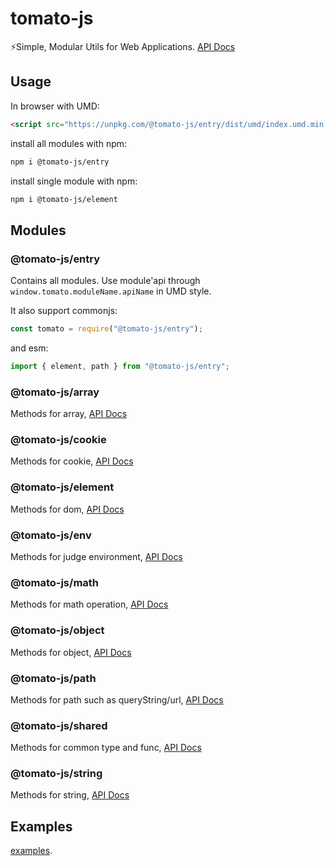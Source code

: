 # tomato-js

⚡️Simple, Modular Utils for Web Applications. [API Docs](https://tomato-js.github.io/tomato/index.html)

## Usage

In browser with UMD:

```html
<script src="https://unpkg.com/@tomato-js/entry/dist/umd/index.umd.min.js"></script>
```

install all modules with npm:

```sh
npm i @tomato-js/entry
```

install single module with npm:

```sh
npm i @tomato-js/element
```

## Modules

### @tomato-js/entry

Contains all modules. Use module'api through `window.tomato.moduleName.apiName` in UMD style.

It also support commonjs:

```js
const tomato = require("@tomato-js/entry");
```

and esm:

```js
import { element, path } from "@tomato-js/entry";
```

### @tomato-js/array

Methods for array, [API Docs](https://tomato-js.github.io/tomato/modules/_tomato_js_array.html)

### @tomato-js/cookie

Methods for cookie, [API Docs](https://tomato-js.github.io/tomato/modules/_tomato_js_cookie.html)

### @tomato-js/element

Methods for dom, [API Docs](https://tomato-js.github.io/tomato/modules/_tomato_js_element.html)

### @tomato-js/env

Methods for judge environment, [API Docs](https://tomato-js.github.io/tomato/modules/_tomato_js_env.html)

### @tomato-js/math

Methods for math operation, [API Docs](https://tomato-js.github.io/tomato/modules/_tomato_js_math.html)

### @tomato-js/object

Methods for object, [API Docs](https://tomato-js.github.io/tomato/modules/_tomato_js_object.html)

### @tomato-js/path

Methods for path such as queryString/url, [API Docs](https://tomato-js.github.io/tomato/modules/_tomato_js_path.html)

### @tomato-js/shared

Methods for common type and func, [API Docs](https://tomato-js.github.io/tomato/modules/_tomato_js_shared.html)

### @tomato-js/string

Methods for string, [API Docs](https://tomato-js.github.io/tomato/modules/_tomato_js_string.html)

## Examples

[examples](https://github.com/tomato-js/examples/blob/master/README.md).
